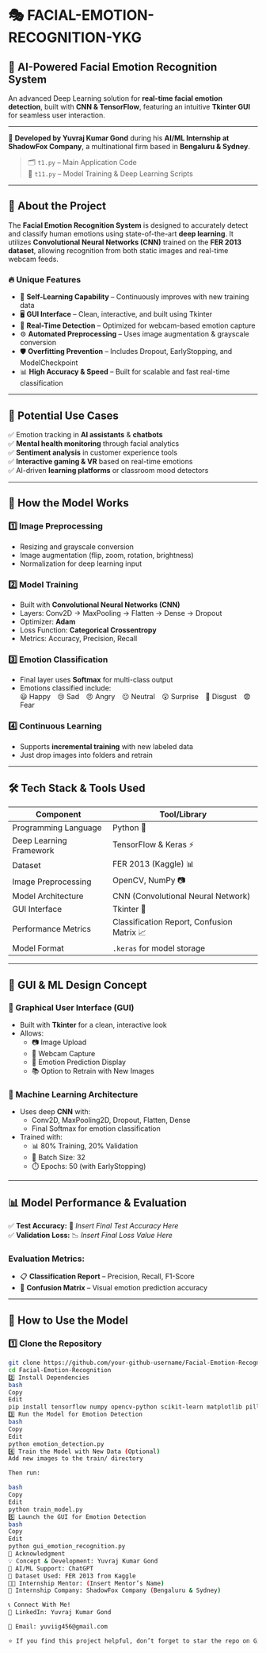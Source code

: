 # 🎭 FACIAL-EMOTION-RECOGNITION-YKG

## 🚀 AI-Powered Facial Emotion Recognition System  
An advanced Deep Learning solution for **real-time facial emotion detection**, built with **CNN & TensorFlow**, featuring an intuitive **Tkinter GUI** for seamless user interaction.

---

📌 **Developed by Yuvraj Kumar Gond** during his **AI/ML Internship at ShadowFox Company**, a multinational firm based in **Bengaluru & Sydney**.

> 🗂️ `t1.py` – Main Application Code  
> 🧠 `t11.py` – Model Training & Deep Learning Scripts  

---

## 📌 About the Project

The **Facial Emotion Recognition System** is designed to accurately detect and classify human emotions using state-of-the-art **deep learning**. It utilizes **Convolutional Neural Networks (CNN)** trained on the **FER 2013 dataset**, allowing recognition from both static images and real-time webcam feeds.

### 🔥 Unique Features

- 🧠 **Self-Learning Capability** – Continuously improves with new training data  
- 🖥️ **GUI Interface** – Clean, interactive, and built using Tkinter  
- 🎥 **Real-Time Detection** – Optimized for webcam-based emotion capture  
- ⚙️ **Automated Preprocessing** – Uses image augmentation & grayscale conversion  
- 🛡️ **Overfitting Prevention** – Includes Dropout, EarlyStopping, and ModelCheckpoint  
- 📊 **High Accuracy & Speed** – Built for scalable and fast real-time classification  

---

## 🎯 Potential Use Cases

✅ Emotion tracking in **AI assistants** & **chatbots**  
✅ **Mental health monitoring** through facial analytics  
✅ **Sentiment analysis** in customer experience tools  
✅ **Interactive gaming & VR** based on real-time emotions  
✅ AI-driven **learning platforms** or classroom mood detectors  

---

## 🔬 How the Model Works

### 1️⃣ Image Preprocessing  
- Resizing and grayscale conversion  
- Image augmentation (flip, zoom, rotation, brightness)  
- Normalization for deep learning input  

### 2️⃣ Model Training  
- Built with **Convolutional Neural Networks (CNN)**  
- Layers: Conv2D → MaxPooling → Flatten → Dense → Dropout  
- Optimizer: **Adam**  
- Loss Function: **Categorical Crossentropy**  
- Metrics: Accuracy, Precision, Recall  

### 3️⃣ Emotion Classification  
- Final layer uses **Softmax** for multi-class output  
- Emotions classified include:  
  😃 Happy 😢 Sad 😠 Angry 😐 Neutral 😲 Surprise 🤢 Disgust 😨 Fear  

### 4️⃣ Continuous Learning  
- Supports **incremental training** with new labeled data  
- Just drop images into folders and retrain  

---

## 🛠 Tech Stack & Tools Used

| Component              | Tool/Library                  |
|------------------------|-------------------------------|
| Programming Language   | Python 🐍                     |
| Deep Learning Framework| TensorFlow & Keras ⚡         |
| Dataset                | FER 2013 (Kaggle) 📊          |
| Image Preprocessing    | OpenCV, NumPy 📷              |
| Model Architecture     | CNN (Convolutional Neural Network) |
| GUI Interface          | Tkinter 🎨                   |
| Performance Metrics    | Classification Report, Confusion Matrix 📈 |
| Model Format           | `.keras` for model storage   |

---

## 🎨 GUI & ML Design Concept

### 🔹 Graphical User Interface (GUI)
- Built with **Tkinter** for a clean, interactive look  
- Allows:
  - 📷 Image Upload
  - 🎥 Webcam Capture
  - 🧠 Emotion Prediction Display
  - 📚 Option to Retrain with New Images

### 🔹 Machine Learning Architecture
- Uses deep **CNN** with:
  - Conv2D, MaxPooling2D, Dropout, Flatten, Dense  
  - Final Softmax for emotion classification  
- Trained with:
  - 📊 80% Training, 20% Validation  
  - 🔁 Batch Size: 32  
  - ⏱️ Epochs: 50 (with EarlyStopping)

---

## 📊 Model Performance & Evaluation

✅ **Test Accuracy:** 🚀 _Insert Final Test Accuracy Here_  
✅ **Validation Loss:** 📉 _Insert Final Loss Value Here_  

### Evaluation Metrics:
- 📋 **Classification Report** – Precision, Recall, F1-Score  
- 🔄 **Confusion Matrix** – Visual emotion prediction accuracy  

---

## 🚀 How to Use the Model

### 1️⃣ Clone the Repository
```bash
git clone https://github.com/your-github-username/Facial-Emotion-Recognition.git
cd Facial-Emotion-Recognition
2️⃣ Install Dependencies
bash
Copy
Edit
pip install tensorflow numpy opencv-python scikit-learn matplotlib pillow
3️⃣ Run the Model for Emotion Detection
bash
Copy
Edit
python emotion_detection.py
4️⃣ Train the Model with New Data (Optional)
Add new images to the train/ directory

Then run:

bash
Copy
Edit
python train_model.py
5️⃣ Launch the GUI for Emotion Detection
bash
Copy
Edit
python gui_emotion_recognition.py
🤝 Acknowledgment
💡 Concept & Development: Yuvraj Kumar Gond
🤖 AI/ML Support: ChatGPT
📂 Dataset Used: FER 2013 from Kaggle
👨‍🏫 Internship Mentor: (Insert Mentor’s Name)
🏢 Internship Company: ShadowFox Company (Bengaluru & Sydney)

📞 Connect With Me!
💼 LinkedIn: Yuvraj Kumar Gond

📧 Email: yuviig456@gmail.com

⭐ If you find this project helpful, don’t forget to star the repo on GitHub!
